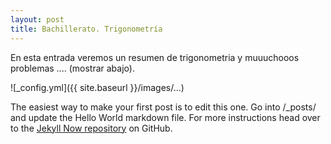 ```yaml
---
layout: post
title: Bachillerato. Trigonometría
---
```


En esta entrada veremos un resumen de trigonometria y muuuchooos problemas .... (mostrar abajo).

![_config.yml]({{ site.baseurl }}/images/...)

The easiest way to make your first post is to edit this one. Go into /_posts/ and update the Hello World markdown file. For more instructions head over to the [Jekyll Now repository](https://github.com/barryclark/jekyll-now) on GitHub.
